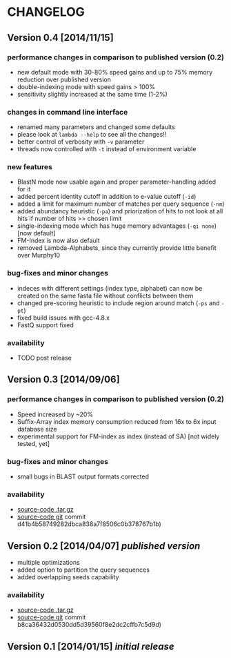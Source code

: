 
# **CHANGELOG**

## Version 0.4 [2014/11/15]

### performance changes in comparison to published version (0.2)
 * new default mode with 30-80% speed gains and up to 75% memory reduction over published version
 * double-indexing mode with speed gains > 100%
 * sensitivity slightly increased at the same time (1-2%)

### changes in command line interface
 * renamed many parameters and changed some defaults
 * please look at `lambda --help` to see all the changes!!
 * better control of verbosity with `-v` parameter
 * threads now controlled with `-t` instead of environment variable

### new features
 * BlastN mode now usable again and proper parameter-handling added for it
 * added percent identity cutoff in addition to e-value cutoff (`-id`)
 * added a limit for maximum number of matches per query sequence (`-nm`)
 * added abundancy heuristic (`-pa`) and priorization of hits to not look at all hits if number of hits >> chosen limit
 * single-indexing mode which has huge memory advantages (`-qi none`) [now default]
 * FM-Index is now also default
 * removed Lambda-Alphabets, since they currently provide little benefit over Murphy10

### bug-fixes and minor changes
 * indeces with different settings (index type, alphabet) can now be created on the same fasta file without conflicts between them
 * changed pre-scoring heuristic to include region around match (`-ps` and `-pt`)
 * fixed build issues with gcc-4.8.x
 * FastQ support fixed

### availability
 * TODO post release

## Version 0.3 [2014/09/06]

### performance changes in comparison to published version (0.2)
 * Speed increased by ~20%
 * Suffix-Array index memory consumption reduced from 16x to 6x input database size
 * experimental support for FM-index as index (instead of SA) [not widely tested, yet]

### bug-fixes and minor changes
 * small bugs in BLAST output formats corrected

### availability
 * [source-code .tar.gz](http://www.seqan.de/wp-content/plugins/download-monitor/download.php?id=53)
 * [source-code git](https://github.com/h-2/seqan.git) commit d41b4b58749282dbca838a7f8506c0b378767b1b)

## Version 0.2 [2014/04/07] *published version*

 * multiple optimizations
 * added option to partition the query sequences
 * added overlapping seeds capability

### availability
 * [source-code .tar.gz](http://www.seqan.de/wp-content/plugins/download-monitor/download.php?id=48)
 * [source-code git](https://github.com/h-2/seqan.git) commit b8ca36432d0530dd5d39560f8e2dc2cffb7c5d9d)


## Version 0.1 [2014/01/15] *initial release*

